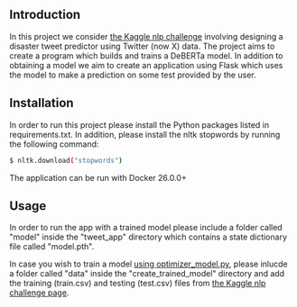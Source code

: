 ## Introduction

In this project we consider [the Kaggle nlp challenge](https://www.kaggle.com/competitions/nlp-getting-started) involving designing a disaster tweet predictor using Twitter (now X) data.
The project aims to create a program which builds and trains a DeBERTa model.
In addition to obtaining a model we aim to create an application using Flask which uses the model to make a prediction on some test provided by the user.

## Installation

In order to run this project please install the Python packages listed in requirements.txt.
In addition, please install the nltk stopwords by running the following command:

```bash
$ nltk.download("stopwords")
```

The application can be run with Docker 26.0.0+

## Usage

In order to run the app with a trained model please include a folder called "model" inside the "tweet_app" directory which contains a state dictionary file called "model.pth".

In case you wish to train a model [using optimizer_model.py](https://github.com/acolgithub/tweets_classification_project/blob/main/create_model/optimize_model.py), please inlucde a folder called "data" inside the "create_trained_model" directory and add the training (train.csv) and testing (test.csv) files from [the Kaggle nlp challenge page](https://www.kaggle.com/competitions/nlp-getting-started).
